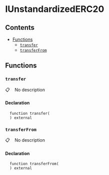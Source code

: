 # IUnstandardizedERC20



## Contents
<!-- START doctoc generated TOC please keep comment here to allow auto update -->
<!-- DON'T EDIT THIS SECTION, INSTEAD RE-RUN doctoc TO UPDATE -->

- [Functions](#functions)
  - [`transfer`](#transfer)
  - [`transferFrom`](#transferfrom)

<!-- END doctoc generated TOC please keep comment here to allow auto update -->

## Functions

### `transfer`

📋   &nbsp;&nbsp;
No description

#### Declaration

```solidity
  function transfer(
  ) external
```

### `transferFrom`

📋   &nbsp;&nbsp;
No description

#### Declaration

```solidity
  function transferFrom(
  ) external
```
